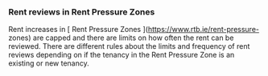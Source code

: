###  **Rent reviews in Rent Pressure Zones**

Rent increases in [ Rent Pressure Zones ](https://www.rtb.ie/rent-pressure-
zones) are capped and there are limits on how often the rent can be reviewed.
There are different rules about the limits and frequency of rent reviews
depending on if the tenancy in the Rent Pressure Zone is an existing or new
tenancy.
